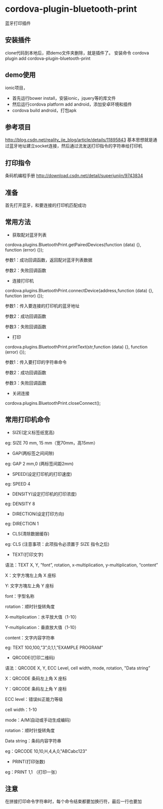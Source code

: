 # cordova-plugin-bluetooth-print
蓝牙打印插件

## 安装插件
clone代码到本地后，把demo文件夹删除，就是插件了。
安装命令 cordova plugin add cordova-plugin-bluetooth-print

## demo使用
ionic项目，
* 首先运行bower install，安装ionic，jquery等的库文件
* 然后运行cordova platform add android，添加安卓环境和插件
* cordova build android，打包apk

## 参考项目
http://blog.csdn.net/reality_jie_blog/article/details/11895843
基本思想就是通过蓝牙地址建立socket连接，然后通过流发送打印指令的字符串给打印机

## 打印指令
条码机编程手册
http://download.csdn.net/detail/superjunjin/9743834

## 准备
首先打开蓝牙，和要连接的打印机匹配成功

## 常用方法 
* 获取配对蓝牙列表

cordova.plugins.BluetoothPrint.getPairedDevices(function (data) {}, function (error) {});

参数1：成功回调函数，返回配对蓝牙列表数据

参数2：失败回调函数

* 连接打印机

cordova.plugins.BluetoothPrint.connectDevice(address,function (data) {}, function (error) {});

参数1：传入要连接的打印机的蓝牙地址

参数2：成功回调函数

参数3：失败回调函数

* 打印

cordova.plugins.BluetoothPrint.printText(str,function (data) {}, function (error) {});

参数1：传入要打印的字符串命令

参数2：成功回调函数

参数3：失败回调函数

* 关闭连接

cordova.plugins.BluetoothPrint.closeConnect();

## 常用打印机命令
* SIZE(定义标签纸宽高)

eg: SIZE 70 mm, 15 mm（宽70mm，高15mm）

* GAP(两标签之间间隙)

eg: GAP 2 mm,0 (两标签间距2mm)

* SPEED(设定打印机的打印速度)

eg: SPEED 4 

* DENSITY(设定打印机的打印浓度)

eg: DENSITY 8

* DIRECTION(设定打印方向)

eg: DIRECTION 1

* CLS(清除数据缓存)

eg: CLS (注意事项：此项指令必须置于 SIZE 指令之后)

* TEXT(打印文字)

语法：TEXT X, Y, ”font”, rotation, x-multiplication, y-multiplication, “content”

X：文字方塊左上角 X 座标

Y: 文字方塊左上角 Y 座标

font：字型名称

rotation：顺时针旋转角度

X-multiplication：水平放大值（1-10）

Y-multiplication：垂直放大值（1-10）

content：文字内容字符串

eg: TEXT 100,100,”3”,0,1,1,”EXAMPLE PROGRAM”

* QRCODE(打印二维码)

语法：QRCODE X, Y, ECC Level, cell width, mode, rotation, "Data string”

X：QRCODE 条码左上角 X 座标

Y：QRCODE 条码左上角 Y 座标

ECC level：错误纠正能力等级

cell width：1-10

mode：A/M(自动或手动生成编码)

rotation：顺时针旋转角度

Data string：条码内容字符串

eg：QRCODE 10,10,H,4,A,0,"ABCabc123"

* PRINT(打印张数)

eg：PRINT 1,1 （打印一张）



## 注意
在拼接打印命令字符串时，每个命令结束都要加换行符，最后一行也要加
